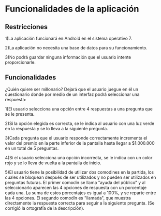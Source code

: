 # Funcionalidades de la aplicación
## Restricciones 

1)La aplicación funcionará en Android en el sistema operativo 7.

2)La aplicación no necesita una base de datos para su funcionamiento.

3)No podrá guardar ninguna información que el usuario intente proporcionarle. 


## Funcionalidades 

¿Quién quiere ser millonario? Dejará que el usuario juegue en él un cuestionario donde por medio de un interfaz podrá seleccionar una respuesta:

1)El usuario selecciona una opción entre 4 respuestas a una pregunta que se le presenta.

2)Si la opción elegida es correcta, se le indica al usuario con una luz verde en la respuesta y se lo lleva a la siguiente pregunta.

3)Cada pregunta que el usuario responde correctamente incrementa el valor del premio en la parte inferior de la pantalla hasta llegar a $1.000.000 en un total de 5 preguntas.

4)Si el usuario selecciona una opción incorrecta, se le indica con un color rojo y se lo lleva de vuelta a la pantalla de inicio.

5)El usuario tiene la posibilidad de utilizar dos comodines en la partida, los cuales se bloquean después de ser utilizados y no pueden ser utilizados en preguntas futuras. El primer comodín se llama "ayuda del público" y al seleccionarlo aparecen las 4 opciones de respuesta con un porcentaje cada una. La suma de estos porcentajes es igual a 100%, y se reparte entre las 4 opciones. El segundo comodín es "llamada", que muestra directamente la respuesta correcta para seguir a la siguiente pregunta. (Se corrigió la ortografía de la descripción).
